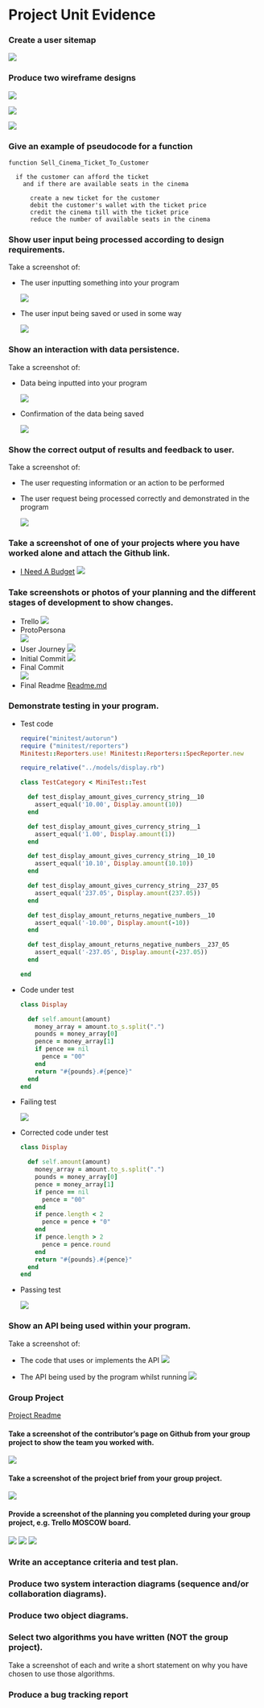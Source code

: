 # Project Unit Evidence

### Create a user sitemap
  ![](../screenshots/user_site_map.png)

### Produce two wireframe designs

![](../screenshots/wireframe_android_jackpot.png)

![](../screenshots/wireframe_group_project.jpg)

![](../screenshots/wireframe_inab_transaction.png)

### Give an example of pseudocode for a function

```
function Sell_Cinema_Ticket_To_Customer

  if the customer can afford the ticket
    and if there are available seats in the cinema

      create a new ticket for the customer
      debit the customer's wallet with the ticket price
      credit the cinema till with the ticket price
      reduce the number of available seats in the cinema

```



### Show user input being processed according to design requirements.
Take a screenshot of:
- The user inputting something into your program

  ![](../screenshots/input_process_sainsburys_vendor.png)
- The user input being saved or used in some way

  ![](../screenshots/user_input_new_transaction.png)


### Show an interaction with data persistence.
Take a screenshot of:
- Data being inputted into your program

  ![](../screenshots/user_input_new_transaction.png)
- Confirmation of the data being saved

  ![](../screenshots/input_saved.png)


### Show the correct output of results and feedback to user.
Take a screenshot of:
- The user requesting information or an action to be performed
- The user request being processed correctly and demonstrated in the program

  ![](../screenshots/search_for_cash_output.png)



### Take a screenshot of one of your projects where you have worked alone and attach the Github link.
- [I Need A Budget](https://github.com/docljn/i_need_a_budget_in_ruby_sinatra)
  ![](../screenshots/solo_project_github.png)

### Take screenshots or photos of your planning and the different stages of development to show changes.
- Trello
  ![](../screenshots/Trello_INAB.png)
- ProtoPersona  
  ![](../screenshots/planning_proto_persona_nicole.png)
- User Journey
  ![](../screenshots/user_journey.png)
- Initial Commit
  ![](../screenshots/initial_commit.png)
- Final Commit  
  ![](../screenshots/final_commit.png)
- Final Readme
  [Readme.md](https://github.com/docljn/i_need_a_budget_in_ruby_sinatra/blob/master/readme.md)


### Demonstrate testing in your program.

- Test code

  ``` ruby
  require("minitest/autorun")
  require ("minitest/reporters")
  Minitest::Reporters.use! Minitest::Reporters::SpecReporter.new

  require_relative("../models/display.rb")

  class TestCategory < MiniTest::Test

    def test_display_amount_gives_currency_string__10
      assert_equal('10.00', Display.amount(10))
    end

    def test_display_amount_gives_currency_string__1
      assert_equal('1.00', Display.amount(1))
    end

    def test_display_amount_gives_currency_string__10_10
      assert_equal('10.10', Display.amount(10.10))
    end

    def test_display_amount_gives_currency_string__237_05
      assert_equal('237.05', Display.amount(237.05))
    end

    def test_display_amount_returns_negative_numbers__10
      assert_equal('-10.00', Display.amount(-10))
    end

    def test_display_amount_returns_negative_numbers__237_05
      assert_equal('-237.05', Display.amount(-237.05))
    end

  end
  ```

- Code under test

  ```ruby
  class Display

    def self.amount(amount)
      money_array = amount.to_s.split(".")
      pounds = money_array[0]
      pence = money_array[1]
      if pence == nil
        pence = "00"
      end
      return "#{pounds}.#{pence}"
    end
  end
  ```

- Failing test

  ![](../screenshots/failing_test.png)

- Corrected code under test

  ```ruby
  class Display

    def self.amount(amount)
      money_array = amount.to_s.split(".")
      pounds = money_array[0]
      pence = money_array[1]
      if pence == nil
        pence = "00"
      end
      if pence.length < 2
        pence = pence + "0"
      end
      if pence.length > 2
        pence = pence.round
      end
      return "#{pounds}.#{pence}"
    end
  end
  ```

- Passing test

  ![](../screenshots/passing_test.png)


<!-- CHECK: IS THIS ACCURATE?
Take screenshots of:  TODO

- Example of test code
  ![]()
- The test code failing to pass
  ![]()

- Example of the test code once errors have been corrected
  ![]()

- The test code passing
  ![]() -->


### Show an API being used within your program.
Take a screenshot of:

- The code that uses or implements the API
  ![](../screenshots/group_translate_api.png)

- The API being used by the program whilst running
  ![](../screenshots/group_api_output.png)


### Group Project
[Project Readme](https://github.com/docljn/codeclan_group_project/blob/master/README.md)

#### Take a screenshot of the contributor’s page on Github from your group project to show the team you worked with.
  ![](../screenshots/github_group_contrib.png)

#### Take a screenshot of the project brief from your group project.
  ![](../screenshots/group_project_brief.png)

#### Provide a screenshot of the planning you completed during your group project, e.g. Trello MOSCOW board.
  ![](../screenshots/group_proto_personas.png)
  ![](../screenshots/group_user_needs.png)
  ![](../screenshots/group_trello.png)


### Write an acceptance criteria and test plan.
<!-- - TODO -->


### Produce two system interaction diagrams (sequence and/or collaboration diagrams).
  <!-- ![]() TODO
  ![]() TODO -->


### Produce two object diagrams.
  <!-- ![]() TODO
  ![]() TODO -->


### Select two algorithms you have written (NOT the group project).
Take a screenshot of each and write a short statement on why you have chosen to use those algorithms.
  <!-- ![]()
  - TODO

  ![]()
  - TODO -->

### Produce a bug tracking report
<!-- - TODO -->
